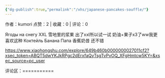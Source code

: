 ```yaml
---
{"dg-publish":true,"permalink":"/xhs/japanese-pancakes-souffle/"}
---
```


作者：kumori
点赞：2   |   收藏：0   |   评论：0

Ягоды на снегу XXL 雪地里的浆果 出了xxl所以试一试 奶油+果子x3了ww我更喜欢这种
Коктейль Банана Папа 香蕉奶昔 还不错

https://www.xiaohongshu.com/explore/649b460b0000000027011cf2?xsec_token=ABQT5dwYKJkRPgc2dErxfaQyTsgTvPvOQ_XFgHmtcw5KY=&xsec_source=pc_user

评论区：===========



